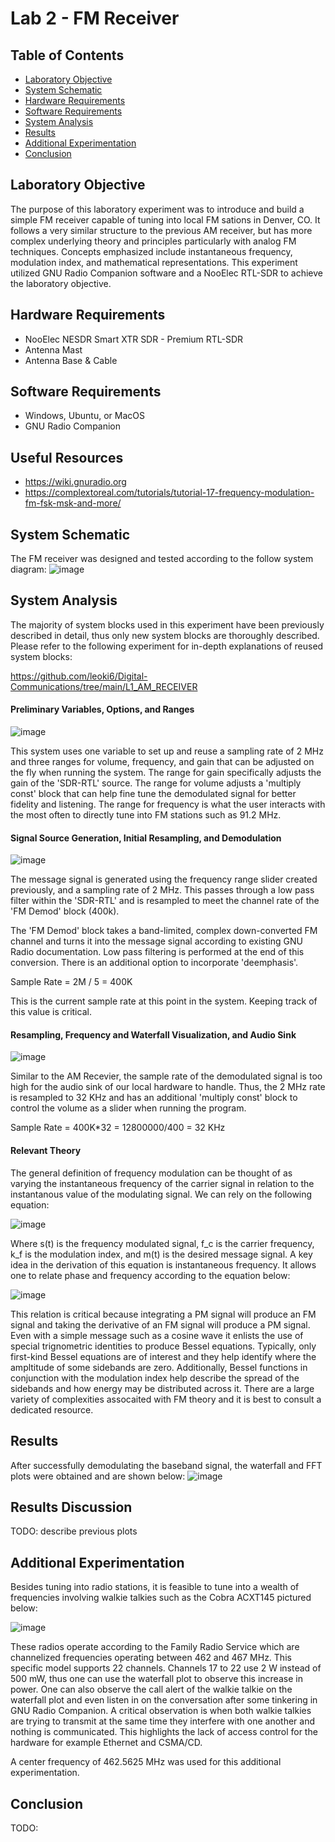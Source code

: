# Lab 2 - FM Receiver

## Table of Contents
- [Laboratory Objective](#laboratory-objective)
- [System Schematic](#system-schematic)
- [Hardware Requirements](#technology-description)
- [Software Requirements](#technology-description)
- [System Analysis](#system-analysis)
- [Results](#results)
- [Additional Experimentation](#additional-experimentation)
- [Conclusion](#conclusion)

## Laboratory Objective
The purpose of this laboratory experiment was to introduce and build a simple FM receiver capable of tuning into local FM sations in Denver, CO. It follows a very similar structure to the previous AM receiver, but has more complex underlying theory and principles particularly with analog FM techniques. Concepts emphasized include instantaneous frequency, modulation index, and mathematical representations. This experiment utilized GNU Radio Companion software and a NooElec RTL-SDR to achieve the laboratory objective.

## Hardware Requirements
- NooElec NESDR Smart XTR SDR - Premium RTL-SDR
- Antenna Mast
- Antenna Base & Cable

## Software Requirements
- Windows, Ubuntu, or MacOS
- GNU Radio Companion

## Useful Resources
- https://wiki.gnuradio.org
- https://complextoreal.com/tutorials/tutorial-17-frequency-modulation-fm-fsk-msk-and-more/

## System Schematic
The FM receiver was designed and tested according to the follow system diagram:
![image](https://github.com/leoki6/Digital-Communications/blob/main/L2_FM_RECEIVER/General_System_Diagram/system_block_diagram.png)

## System Analysis
The majority of system blocks used in this experiment have been previously described in detail, thus only new system blocks are thoroughly described. Please refer to the following experiment for in-depth explanations of reused system blocks:

https://github.com/leoki6/Digital-Communications/tree/main/L1_AM_RECEIVER

#### Preliminary Variables, Options, and Ranges
![image](https://github.com/leoki6/Digital-Communications/blob/main/L2_FM_RECEIVER/Additional_Figures/prelim_vars.png)

This system uses one variable to set up and reuse a sampling rate of 2 MHz and three ranges for volume, frequency, and gain that can be adjusted on the fly when running the system. The range for gain specifically adjusts the gain of the 'SDR-RTL' source. The range for volume adjusts a 'multiply const' block that can help fine tune the demodulated signal for better fidelity and listening. The range for frequency is what the user interacts with the most often to directly tune into FM stations such as 91.2 MHz.

#### Signal Source Generation, Initial Resampling, and Demodulation
![image](https://github.com/leoki6/Digital-Communications/blob/main/L2_FM_RECEIVER/Additional_Figures/generation_resample_demod.png)

The message signal is generated using the frequency range slider created previously, and a sampling rate of 2 MHz. This passes through a low pass filter within the 'SDR-RTL' and is resampled to meet the channel rate of the 'FM Demod' block (400k).

The 'FM Demod' block takes a band-limited, complex down-converted FM channel and turns it into the message signal according to existing GNU Radio documentation. Low pass filtering is performed at the end of this conversion. There is an additional option to incorporate 'deemphasis'. 

Sample Rate = 2M / 5 = 400K

This is the current sample rate at this point in the system. Keeping track of this value is critical.

#### Resampling, Frequency and Waterfall Visualization, and Audio Sink
![image](https://github.com/leoki6/Digital-Communications/blob/main/L2_FM_RECEIVER/Additional_Figures/resamp_audio_plots.png)

Similar to the AM Recevier, the sample rate of the demodulated signal is too high for the audio sink of our local hardware to handle. Thus, the 2 MHz rate is resampled to 32 KHz and has an additional 'multiply const' block to control the volume as a slider when running the program.

Sample Rate = 400K*32 = 12800000/400 = 32 KHz

#### Relevant Theory
The general definition of frequency modulation can be thought of as varying the instantaneous frequency of the carrier signal in relation to the instantanous value of the modulating signal. We can rely on the following equation:

![image](https://github.com/leoki6/Digital-Communications/blob/main/L2_FM_RECEIVER/Additional_Figures/mod_eqn_v2.png)

Where s(t) is the frequency modulated signal, f_c is the carrier frequency, k_f is the modulation index, and m(t) is the desired message signal. A key idea in the derivation of this equation is instantaneous frequency. It allows one to relate phase and frequency according to the equation below:

![image](https://github.com/leoki6/Digital-Communications/blob/main/L2_FM_RECEIVER/Additional_Figures/phase_freq_relation.png)

This relation is critical because integrating a PM signal will produce an FM signal and taking the derivative of an FM signal will produce a PM signal. Even with a simple message such as a cosine wave it enlists the use of special trignometric identities to produce Bessel equations. Typically, only first-kind Bessel equations are of interest and they help identify where the ampltitude of some sidebands are zero. Additionally, Bessel functions in conjunction with the modulation index help describe the spread of the sidebands and how energy may be distributed across it. There are a large variety of complexities assocaited with FM theory and it is best to consult a dedicated resource.

## Results
After successfully demodulating the baseband signal, the waterfall and FFT plots were obtained and are shown below:
![image](https://github.com/leoki6/Digital-Communications/blob/main/L2_FM_RECEIVER/Additional_Figures/demod_waterfall_fft.png)

## Results Discussion
TODO: describe previous plots

## Additional Experimentation
Besides tuning into radio stations, it is feasible to tune into a wealth of frequencies involving walkie talkies such as the Cobra ACXT145 pictured below:

![image](https://github.com/leoki6/Digital-Communications/blob/main/L2_FM_RECEIVER/Additional_Figures/cobra_radio.png)

These radios operate according to the Family Radio Service which are channelized frequencies operating between 462 and 467 MHz. This specific model supports 22 channels. Channels 17 to 22 use 2 W instead of 500 mW, thus one can use the waterfall plot to observe this increase in power. One can also observe the call alert of the walkie talkie on the waterfall plot and even listen in on the conversation after some tinkering in GNU Radio Companion. A critical observation is when both walkie talkies are trying to transmit at the same time they interfere with one another and nothing is communicated. This highlights the lack of access control for the hardware for example Ethernet and CSMA/CD.

A center frequency of 462.5625 MHz was used for this additional experimentation.

## Conclusion
TODO:

